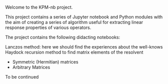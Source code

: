 Welcome to the KPM-nb project.

This project contains a series of Jupyter notebook and Python modules with the aim of creating a series of algorithm useful for extracting linear response properties of various operators.

The project contains the following didacting notebooks:

Lanczos method: here we should find the experiences about the well-knows Haydock recursion method to find matrix elements of the resolvent
* Symmetric (Hermitian) matrices
* Arbitrary Matrices

To be continued
